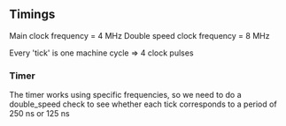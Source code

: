 ## Timings

Main clock frequency = 4 MHz
Double speed clock frequency = 8 MHz

Every 'tick' is one machine cycle => 4 clock pulses

### Timer

The timer works using specific frequencies, so we need to do a double_speed check to see whether each tick corresponds to a period of 250 ns or 125 ns
